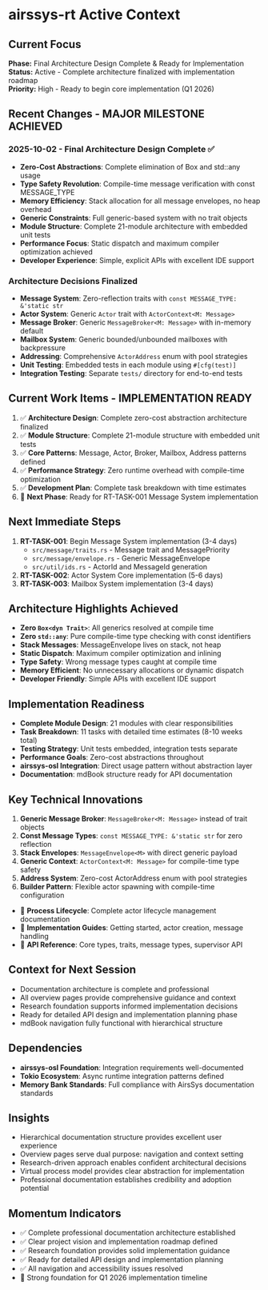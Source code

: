 # airssys-rt Active Context

## Current Focus
**Phase:** Final Architecture Design Complete & Ready for Implementation  
**Status:** Active - Complete architecture finalized with implementation roadmap  
**Priority:** High - Ready to begin core implementation (Q1 2026)

## Recent Changes - MAJOR MILESTONE ACHIEVED
### 2025-10-02 - Final Architecture Design Complete ✅
- **Zero-Cost Abstractions**: Complete elimination of Box<dyn Trait> and std::any usage
- **Type Safety Revolution**: Compile-time message verification with const MESSAGE_TYPE
- **Memory Efficiency**: Stack allocation for all message envelopes, no heap overhead
- **Generic Constraints**: Full generic-based system with no trait objects
- **Module Structure**: Complete 21-module architecture with embedded unit tests
- **Performance Focus**: Static dispatch and maximum compiler optimization achieved
- **Developer Experience**: Simple, explicit APIs with excellent IDE support

### Architecture Decisions Finalized
- **Message System**: Zero-reflection traits with `const MESSAGE_TYPE: &'static str`
- **Actor System**: Generic `Actor` trait with `ActorContext<M: Message>`
- **Message Broker**: Generic `MessageBroker<M: Message>` with in-memory default
- **Mailbox System**: Generic bounded/unbounded mailboxes with backpressure
- **Addressing**: Comprehensive `ActorAddress` enum with pool strategies
- **Unit Testing**: Embedded tests in each module using `#[cfg(test)]`
- **Integration Testing**: Separate `tests/` directory for end-to-end tests

## Current Work Items - IMPLEMENTATION READY
1. ✅ **Architecture Design**: Complete zero-cost abstraction architecture finalized
2. ✅ **Module Structure**: Complete 21-module structure with embedded unit tests
3. ✅ **Core Patterns**: Message, Actor, Broker, Mailbox, Address patterns defined
4. ✅ **Performance Strategy**: Zero runtime overhead with compile-time optimization
5. ✅ **Development Plan**: Complete task breakdown with time estimates
6. 🔄 **Next Phase**: Ready for RT-TASK-001 Message System implementation

## Next Immediate Steps
1. **RT-TASK-001**: Begin Message System implementation (3-4 days)
   - `src/message/traits.rs` - Message trait and MessagePriority
   - `src/message/envelope.rs` - Generic MessageEnvelope
   - `src/util/ids.rs` - ActorId and MessageId generation
2. **RT-TASK-002**: Actor System Core implementation (5-6 days)
3. **RT-TASK-003**: Mailbox System implementation (3-4 days)

## Architecture Highlights Achieved
- **Zero `Box<dyn Trait>`**: All generics resolved at compile time
- **Zero `std::any`**: Pure compile-time type checking with const identifiers
- **Stack Messages**: MessageEnvelope<M> lives on stack, not heap
- **Static Dispatch**: Maximum compiler optimization and inlining
- **Type Safety**: Wrong message types caught at compile time
- **Memory Efficient**: No unnecessary allocations or dynamic dispatch
- **Developer Friendly**: Simple APIs with excellent IDE support

## Implementation Readiness
- **Complete Module Design**: 21 modules with clear responsibilities
- **Task Breakdown**: 11 tasks with detailed time estimates (8-10 weeks total)
- **Testing Strategy**: Unit tests embedded, integration tests separate
- **Performance Goals**: Zero-cost abstractions throughout
- **airssys-osl Integration**: Direct usage pattern without abstraction layer
- **Documentation**: mdBook structure ready for API documentation

## Key Technical Innovations
1. **Generic Message Broker**: `MessageBroker<M: Message>` instead of trait objects
2. **Const Message Types**: `const MESSAGE_TYPE: &'static str` for zero reflection
3. **Stack Envelopes**: `MessageEnvelope<M>` with direct generic payload
4. **Generic Context**: `ActorContext<M: Message>` for compile-time type safety
5. **Address System**: Zero-cost ActorAddress enum with pool strategies
6. **Builder Pattern**: Flexible actor spawning with compile-time configuration
- 🔄 **Process Lifecycle**: Complete actor lifecycle management documentation
- 🔄 **Implementation Guides**: Getting started, actor creation, message handling
- 🔄 **API Reference**: Core types, traits, message types, supervisor API

## Context for Next Session
- Documentation architecture is complete and professional
- All overview pages provide comprehensive guidance and context
- Research foundation supports informed implementation decisions
- Ready for detailed API design and implementation planning phase
- mdBook navigation fully functional with hierarchical structure

## Dependencies
- **airssys-osl Foundation**: Integration requirements well-documented
- **Tokio Ecosystem**: Async runtime integration patterns defined
- **Memory Bank Standards**: Full compliance with AirsSys documentation standards

## Insights
- Hierarchical documentation structure provides excellent user experience
- Overview pages serve dual purpose: navigation and context setting
- Research-driven approach enables confident architectural decisions
- Virtual process model provides clear abstraction for implementation
- Professional documentation establishes credibility and adoption potential

## Momentum Indicators
- ✅ Complete professional documentation architecture established
- ✅ Clear project vision and implementation roadmap defined
- ✅ Research foundation provides solid implementation guidance
- ✅ Ready for detailed API design and implementation planning
- ✅ All navigation and accessibility issues resolved
- 🔄 Strong foundation for Q1 2026 implementation timeline